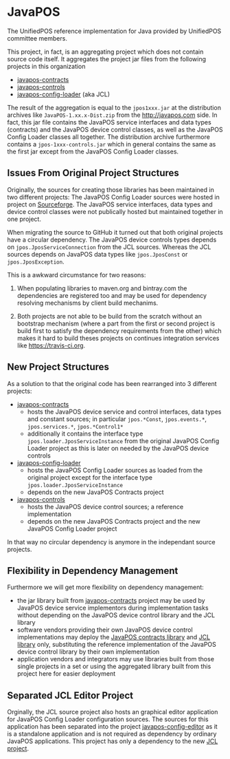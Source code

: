 # JavaPOS
The UnifiedPOS reference implementation for Java provided by UnifiedPOS committee members.

This project, in fact, is an aggregating project which does not contain source code itself.
It aggregates the project jar files from the following projects in this organization
* [javapos-contracts](https://github.com/JavaPOSWorkingGroup/javapos-contracts)
* [javapos-controls](https://github.com/JavaPOSWorkingGroup/javapos-controls)
* [javapos-config-loader](https://github.com/JavaPOSWorkingGroup/javapos-config-loader) (aka JCL)

The result of the aggregation is equal to the `jpos1xxx.jar` at the distribution archives like `JavaPOS-1.xx.x-Dist.zip` from the http://javapos.com side. In fact, this jar file contains the JavaPOS service interfaces and data types (contracts) and the JavaPOS device control classes, as well as the JavaPOS Config Loader classes all together. The distribution archive furthermore contains a `jpos-1xxx-controls.jar` which in general contains the same as the first jar except from the JavaPOS Config Loader classes.

## Issues From Original Project Structures

Originally, the sources for creating those libraries has been maintained in two different projects: The JavaPOS Config Loader sources were hosted in project on [Sourceforge](https://sourceforge.net/projects/jposloader/?source=navbar). The JavaPOS service interfaces, data types and device control classes were not publically hosted but maintained together in one project.

When migrating the source to GitHub it turned out that both original projects have a circular dependency. The JavaPOS device controls types depends on `jpos.JposServiceConnection` from the JCL sources. Whereas the JCL sources depends on JavaPOS data types like `jpos.JposConst` or `jpos.JposException`. 

This is a awkward circumstance for two reasons:

1. When populating libraries to maven.org and bintray.com the dependencies are registered too and may be used for dependency resolving mechanisms by client build mechanims.

2. Both projects are not able to be build from the scratch without an bootstrap mechanism (where a part from the first or second project is build first to satisfy the dependency requirements from the other) which makes it hard to build theses projects on continues integration services like https://travis-ci.org.

## New Project Structures

As a solution to that the original code has been rearranged into 3 different projects:
* [javapos-contracts](https://github.com/JavaPOSWorkingGroup/javapos-contracts)
  * hosts the JavaPOS device service and control interfaces, data types and constant sources; in particular `jpos.*Const`, `jpos.events.*`, `jpos.services.*`, `jpos.*Control1*`
  * additionally it contains the interface type `jpos.loader.JposServiceInstance` from the original JavaPOS Config Loader project as this is later on needed by the JavaPOS device controls
* [javapos-config-loader](https://github.com/JavaPOSWorkingGroup/javapos-config-loader)
  * hosts the JavaPOS Config Loader sources as loaded from the original project except for the interface type `jpos.loader.JposServiceInstance`
  * depends on the new JavaPOS Contracts project
* [javapos-controls](https://github.com/JavaPOSWorkingGroup/javapos-controls)
  * hosts the JavaPOS device control sources; a reference implementation
  * depends on the new JavaPOS Contracts project and the new JavaPOS Config Loader project

In that way no circular dependency is anymore in the independant source projects.

## Flexibility in Dependency Management

Furthermore we will get more flexibility on dependency management:
* the jar library built from [javapos-contracts](https://github.com/JavaPOSWorkingGroup/javapos-contracts) project may be used by JavaPOS device service implementors during implementation tasks without depending on the JavaPOS device control library and the JCL library
* software vendors providing their own JavaPOS device control implementations may deploy the [JavaPOS contracts library](https://github.com/JavaPOSWorkingGroup/javapos-contracts) and [JCL library](https://github.com/JavaPOSWorkingGroup/javapos-config-loader) only, substituting the reference implementation of the JavaPOS device control library by their own implementation
* application vendors and integrators may use libraries built from those single projects in a set or using the aggregated library built from this project here for easier deployment

## Separated JCL Editor Project

Orginally, the JCL source project also hosts an graphical editor application for JavaPOS Config Loader configuration sources.
The sources for this application has been separated into the project [javapos-config-editor](https://github.com/JavaPOSWorkingGroup/javapos-config-editor) as it is a standalone application and is not required as dependency by ordinary JavaPOS applications.
This project has only a dependency to the new [JCL project](https://github.com/JavaPOSWorkingGroup/javapos-config-loader).




